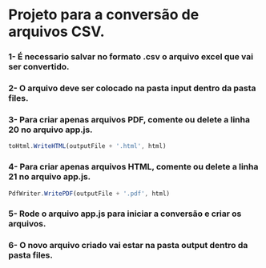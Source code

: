 # Projeto para a conversão de arquivos CSV.

### 1- É necessario salvar no formato .csv o arquivo excel que vai ser convertido.

### 2- O arquivo deve ser colocado na pasta input dentro da pasta files.

### 3- Para criar apenas arquivos PDF, comente ou delete a linha 20 no arquivo app.js.
~~~javascript
toHtml.WriteHTML(outputFile + '.html', html)
~~~

### 4- Para criar apenas arquivos HTML, comente ou delete a linha 21 no arquivo app.js.
~~~javascript
PdfWriter.WritePDF(outputFile + '.pdf', html)
~~~

### 5- Rode o arquivo app.js para iniciar a conversão e criar os arquivos.

### 6- O novo arquivo criado vai estar na pasta output dentro da pasta files.
